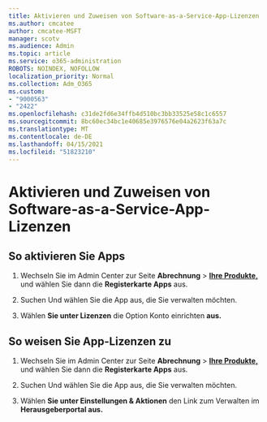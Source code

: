```yaml
---
title: Aktivieren und Zuweisen von Software-as-a-Service-App-Lizenzen
ms.author: cmcatee
author: cmcatee-MSFT
manager: scotv
ms.audience: Admin
ms.topic: article
ms.service: o365-administration
ROBOTS: NOINDEX, NOFOLLOW
localization_priority: Normal
ms.collection: Adm_O365
ms.custom:
- "9000563"
- "2422"
ms.openlocfilehash: c31de2fd6e34ffb4d510bc3bb33525e58c1c6557
ms.sourcegitcommit: 8bc60ec34bc1e40685e3976576e04a2623f63a7c
ms.translationtype: MT
ms.contentlocale: de-DE
ms.lasthandoff: 04/15/2021
ms.locfileid: "51823210"
---
```

# <a name="activate-and-assign-software-as-a-service-app-licenses"></a>Aktivieren und Zuweisen von Software-as-a-Service-App-Lizenzen 

## <a name="to-activate-apps"></a>So aktivieren Sie Apps

1. Wechseln Sie im Admin Center zur Seite **Abrechnung**  >  **[Ihre Produkte,](https://go.microsoft.com/fwlink/p/?linkid=842054)** und wählen Sie dann die **Registerkarte Apps** aus.

2. Suchen Und wählen Sie die App aus, die Sie verwalten möchten.

3. Wählen **Sie unter Lizenzen** die Option Konto einrichten **aus.**  

## <a name="to-assign-app-licenses"></a>So weisen Sie App-Lizenzen zu

1. Wechseln Sie im Admin Center zur Seite **Abrechnung**  >  **[Ihre Produkte,](https://go.microsoft.com/fwlink/p/?linkid=842054)** und wählen Sie dann die **Registerkarte Apps** aus.

2. Suchen Und wählen Sie die App aus, die Sie verwalten möchten.  

3. Wählen **Sie unter Einstellungen & Aktionen** den Link zum Verwalten im **Herausgeberportal aus.**